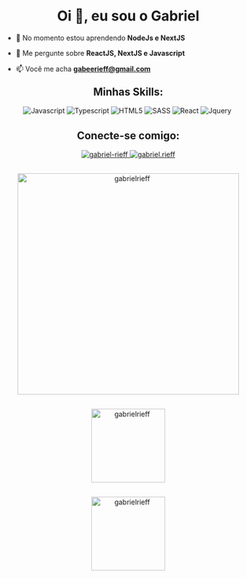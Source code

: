 <h1 align="center">Oi 👋, eu sou o Gabriel</h1>

- 🌱 No momento estou aprendendo **NodeJs e NextJS**

- 💬 Me pergunte sobre **ReactJS, NextJS e Javascript**

- 📫 Você me acha **gabeerieff@gmail.com**

<h2 align="center" style=" margin-top: 20px">Minhas Skills:</h2>

<div align="center">
    <img src="https://img.shields.io/badge/JavaScript-323330?style=for-the-badge&logo=javascript&logoColor=F7DF1E" alt="Javascript">
    <img src="https://img.shields.io/badge/TypeScript-007ACC?style=for-the-badge&logo=typescript&logoColor=white" alt="Typescript">
    <img src="https://img.shields.io/badge/HTML5-E34F26?style=for-the-badge&logo=html5&logoColor=white" alt="HTML5">
    <img src="https://img.shields.io/badge/Sass-CC6699?style=for-the-badge&logo=sass&logoColor=white" alt="SASS">
    <img src="https://img.shields.io/badge/React-20232A?style=for-the-badge&logo=react&logoColor=61DAFB" alt="React">
    <img src="https://img.shields.io/badge/jQuery-0769AD?style=for-the-badge&logo=jquery&logoColor=white" alt="Jquery">
    <img src="" alt="">
</div>


<h2 align="center">Conecte-se comigo:</h2>

<div align="center">
<a href="https://linkedin.com/in/gabriel-rieff" target="blank">
    <img src="https://img.shields.io/badge/LinkedIn-0077B5?style=for-the-badge&logo=linkedin&logoColor=white" alt="gabriel-rieff"/>
</a>

<a href= "https://instagram.com/gabriel.rieff" target="blank">
    <img src="https://img.shields.io/badge/Instagram-E4405F?style=for-the-badge&logo=instagram&logoColor=white" alt="gabriel.rieff"/>
</a>

</div>
<h2></h2>

<div align="center">
    <img align="center" src="https://github-readme-stats.vercel.app/api/top-langs?username=gabrielrieff&show_icons=true&locale=en&layout=compact" alt="gabrielrieff" width='450'/>

</div>
<h2></h2>

<div align="center" style="margin-bottom: 15px">
    <img align="center" src="https://github-readme-stats.vercel.app/api?username=gabrielrieff&show_icons=true&locale=en" alt="gabrielrieff" height='150'/>

</div>
<h2></h2>

<div align="center">
    <img  src="https://github-readme-streak-stats.herokuapp.com/?user=gabrielrieff&" alt="gabrielrieff" height='150' margin="15"/>
</div>
